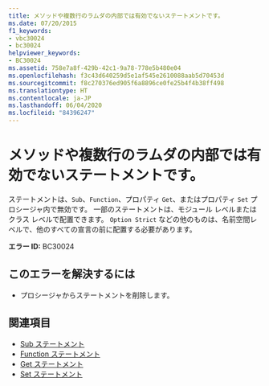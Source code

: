 ```yaml
---
title: メソッドや複数行のラムダの内部では有効でないステートメントです。
ms.date: 07/20/2015
f1_keywords:
- vbc30024
- bc30024
helpviewer_keywords:
- BC30024
ms.assetid: 758e7a8f-429b-42c1-9a78-778e5b480e04
ms.openlocfilehash: f3c43d640259d5e1af545e2610088aab5d70453d
ms.sourcegitcommit: f8c270376ed905f6a8896ce0fe25b4f4b38ff498
ms.translationtype: HT
ms.contentlocale: ja-JP
ms.lasthandoff: 06/04/2020
ms.locfileid: "84396247"
---
```

# <a name="statement-is-not-valid-inside-a-methodmultiline-lambda"></a>メソッドや複数行のラムダの内部では有効でないステートメントです。
ステートメントは、`Sub`、`Function`、プロパティ `Get`、またはプロパティ `Set` プロシージャ内で無効です。 一部のステートメントは、モジュール レベルまたはクラス レベルで配置できます。 `Option Strict` などの他のものは、名前空間レベルで、他のすべての宣言の前に配置する必要があります。  
  
 **エラー ID:** BC30024  
  
## <a name="to-correct-this-error"></a>このエラーを解決するには  
  
- プロシージャからステートメントを削除します。  
  
## <a name="see-also"></a>関連項目

- [Sub ステートメント](../statements/sub-statement.md)
- [Function ステートメント](../statements/function-statement.md)
- [Get ステートメント](../statements/get-statement.md)
- [Set ステートメント](../statements/set-statement.md)
